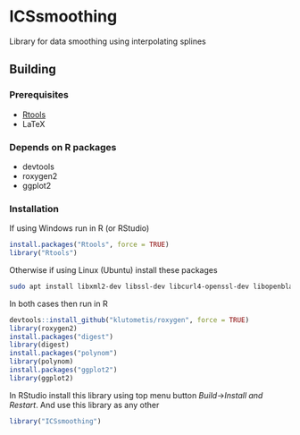 
 ICSsmoothing
============

Library for data smoothing using interpolating splines

Building
----------
###  Prerequisites
* [Rtools](https://support.rstudio.com/hc/en-us/articles/200486498-Package-Development-Prerequisites)
* LaTeX

### Depends on R packages
* devtools
* roxygen2
* ggplot2

### Installation
If using Windows run in R (or RStudio)
```R
install.packages("Rtools", force = TRUE)
library("Rtools")
```
Otherwise if using Linux (Ubuntu) install these packages
```bash
sudo apt install libxml2-dev libssl-dev libcurl4-openssl-dev libopenblas-dev r-base r-base-dev
```

In both cases then run in R 
```R
devtools::install_github("klutometis/roxygen", force = TRUE)
library(roxygen2)
install.packages("digest")
library(digest)
install.packages("polynom")
library(polynom)
install.packages("ggplot2")
library(ggplot2)
```
In RStudio install this library using top menu button *Build*->*Install and Restart*.
And use this library as any other
```R
library("ICSsmoothing")
```
